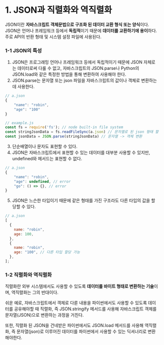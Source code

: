 # 1. JSON과 직렬화와 역직렬화

JSON이란 **자바스크립트 객체문법으로 구조화 된 데이터 교환 형식 또는 양식**이다.
JSON은 언어나 프레임워크 등에서 **독립적**이기 때문에 **데이터를 교환하기에 용이**하다. 주로 API의 반환 형태 및 시스템 설정 파일에 사용된다.

### 1-1 JSON의 특성

1. JSON은 프로그래밍 언어나 프레임워크 등에서 독립적이기 때문에 JSON 자체로는 데이터로써 다룰 수 없고, 자바스크립트의 JSON.parse나 Python의 JSON.load와 같은 특정한 방법을 통해 변환하여 사용해야 한다.
2. JSON.parse는 문자열 또는 json 파일을 자바스크립트의 값이나 객체로 변환하는데 사용한다.

```js
// a.json
{
    "name": "robin",
    "age": "100"
}

// example.js
const fs = require('fs'); // node built-in file system
const stringJsonData = fs.readFileSync(a.json) // 문자열로 된 json 형태 할당
const jsonData = JSON.parse(stringJsonData) // 문자열 -> 객체 변환
```

3. 단순배열이나 문자도 표현할 수 있다.
4. JSON은 자바스크립트에서 표현할 수 있는 데이터를 대부분 사용할 수 있지만, undefined와 메서드는 표현할 수 없다.

```js
// a.json
{
    "name": "robin",
    "age": undefined, // error
    "go": () => {}, // error
}
```

5. JSON은 느슨한 타입이기 때문에 같은 형태를 가진 구조라도 다른 타입의 값을 할당할 수 있다.

```js
// a.json
[
  {
    name: "robin",
    age: 100,
  },
  {
    name: "robin",
    age: "100", // 다른 타입 할당 가능
  },
];
```

### 1-2 직렬화와 역직렬화

직렬화란 외부 시스템에서도 사용할 수 있도록 **데이터를 바이트 형태로 변환하는 기술**이며, 역직렬화는 그의 반대이다.

쉬운 예로, 자바스크립트에서 객체로 다룬 내용을 파이썬에서도 사용할 수 있도록 데이터를 공유해야할 때 직렬화, 즉 JSON.stringify 메서드를 사용해 자바스크립트 객체를 문자열(JSON)으로 변환하는 과정을 거친다.

또한, 직렬화 된 JSON을 건네받은 파이썬에서도 JSON.load 메서드를 사용해 역직렬화, 즉 문자열(json)로 이루어진 데이터를 파이썬에서 사용할 수 있는 딕셔너리로 변환해야한다.
